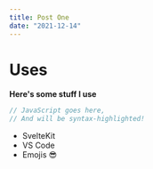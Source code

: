 ```yaml
---
title: Post One
date: "2021-12-14"
---
```


# Uses

**Here's some stuff I use**

```js
// JavaScript goes here,
// And will be syntax-highlighted!
```

- SvelteKit
- VS Code
- Emojis 😎
